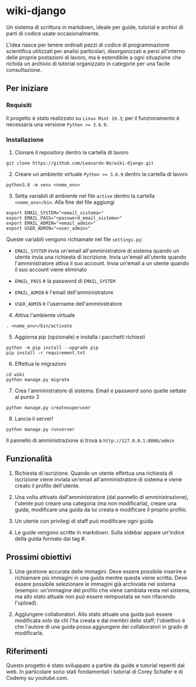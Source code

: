 # wiki-django 

Un sistema di scrittura in markdown, ideale per guide, tutorial e archivi di parti di codice usate occasionalmente. 

L'idea nasce per tenere ordinati pezzi di codice di programmazione scientifica utilizzati per analisi particolari, disorganizzati e persi all'interno delle proprie postazioni di lavoro, ma è estendibile a ogni situazione che richida un archivio di tutorial organizzato in categorie per una facile consultazione.


## Per iniziare

### Requisiti  

Il progetto è stato realizzato su ```Linux Mint 19.3```; per il funzionamento è necessaria una versione ```Python >= 3.6.9```.

### Installazione 

1. Clonare il repository dentro la cartella di lavoro

```
git clone https://github.com/Leonardo-Bo/wiki-django.git
```

2. Creare un ambiente virtuale ```Python >= 3.6.9``` dentro la cartella di lavoro

```
python3.8 -m venv <nome_env>
```

3. Setta variabili di ambiente nel file ```active``` dentro la cartella ```<nome_env>/bin```. Alla fine del file aggiungi

```
export EMAIL_SYSTEM="<email_sistema>"
export EMAIL_PASS="<password_email_sistema>"
export EMAIL_ADMIN="<email_admin>"
export USER_ADMIN="<user_admin>"
```

Queste variabili vengono richiamate nel file ```settings.py```:

* ```EMAIL_SYSTEM``` invia un'email all'amministratore di sistema quando un utente invia una richiesta di iscrizione. Invia un'email all'utente quando l'amministratore attiva il suo account. Invia un'email a un utente quando il suo account viene eliminato

* ```EMAIL_PASS``` è la password di ```EMAIL_SYSTEM```

* ```EMAIL_ADMIN``` è l'email dell'amministratore

* ```USER_ADMIN``` è l'username dell'amministratore

4. Attiva l'ambiente virtuale

```
. <nome_env>/bin/activate
```

5. Aggiorna pip (opzionale) e installa i pacchetti richiesti

```
python -m pip install --upgrade pip
pip install -r requirement.txt
```

6. Effettua le migrazioni

```
cd wiki
python manage.py migrate
```

7. Crea l'amministratore di sistema. Email e password sono quelle settate al punto 3

```
python manage.py createsuperuser
```

8. Lancia il server!

```
python manage.py runserver
```

Il pannello di amministrazione si trova a ```http://127.0.0.1:8000/admin```

## Funzionalità 

1. Richiesta di iscrizione. Quando un utente effettua una richiesta di iscrizione viene inviata un'email all'amministratore di sistema e viene creato il profilo dell'utente. 

2. Una volta attivato dall'amministratore (dal pannello di amministrazione), l'utente può creare una categoria (ma non modificarla), creare una guida, modificare una guida da lui creata e modificare il proprio profilo.

3. Un utente con privilegi di staff può modificare ogni guida

4. Le guide vengono scritte in markdown. Sulla sidebar appare un'indice della guida formato dai tag \#.

## Prossimi obiettivi 

1. Una gestione accurata delle immagini. Deve essere possibile inserire e richiamare più immagini in una guida mentre questa viene scritta. Deve essere possibile selezionare le immagini già archiviate nel sistema (esempio: un'immagine del profilo che viene cambiata resta nel sistema, ma allo stato attuale non può essere reimpostata se non rifacendo l'upload).

2. Aggiungere collaboratori. Allo stato attuale una guida può essere modificata solo da chi l'ha creata e dai membri dello staff; l'obiettivo è che l'autore di una guida possa aggiungere dei collaboratori in grado di modificarla.

## Riferimenti 

Questo progetto è stato sviluppato a partire da guide e tutorial reperiti dal web. In particolare sono stati fondamentali i tutorial di Corey Schafer e di Codemy su youtube.com.
